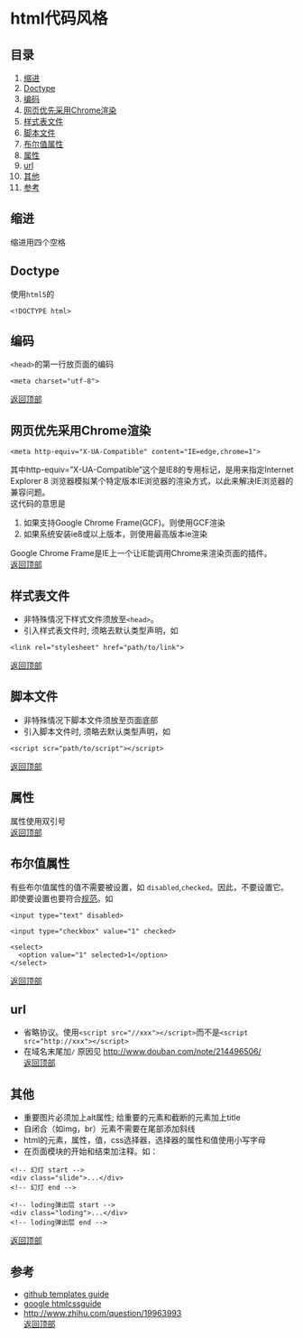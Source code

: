 # html代码风格
## <a name='TOC'>目录</a>
1. [缩进](#indent)
1. [Doctype](#doctype)
1. [编码](#charset)
1. [网页优先采用Chrome渲染](#chrome)
1. [样式表文件](#css)
1. [脚本文件](#js)
1. [布尔值属性](#bool-attr)
1. [属性](#attr)
1. [url](#url)
1. [其他](#other)
1. [参考](#reference)

## <a name='indent'>缩进</a>
缩进用四个空格

## <a name='doctype'>Doctype</a>
使用`html5`的
```
<!DOCTYPE html>
```

## <a name='charset'>编码</a>
`<head>`的第一行放页面的编码
```
<meta charset="utf-8">
```
[返回顶部](#TOC)

## <a name='chrome'>网页优先采用Chrome渲染</a>
```
<meta http-equiv="X-UA-Compatible" content="IE=edge,chrome=1">
```
其中http-equiv=”X-UA-Compatible”这个是IE8的专用标记，是用来指定Internet Explorer 8 浏览器模拟某个特定版本IE浏览器的渲染方式，以此来解决IE浏览器的兼容问题。    
这代码的意思是    

1. 如果支持Google Chrome Frame(GCF)。则使用GCF渲染
1. 如果系统安装ie8或以上版本，则使用最高版本ie渲染

Google Chrome Frame是IE上一个让IE能调用Chrome来渲染页面的插件。    
[返回顶部](#TOC)

## <a name='css'>样式表文件</a>
* 非特殊情况下样式文件须放至`<head>`。
* 引入样式表文件时, 须略去默认类型声明，如
```
<link rel="stylesheet" href="path/to/link">
```
[返回顶部](#TOC)

## <a name='js'>脚本文件</a>
* 非特殊情况下脚本文件须放至页面底部
* 引入脚本文件时, 须略去默认类型声明，如
```
<script scr="path/to/script"></script>
```
[返回顶部](#TOC)

## <a name='attr'>属性</a>
属性使用双引号    
[返回顶部](#TOC)

## <a name='bool-attr'>布尔值属性</a>
有些布尔值属性的值不需要被设置，如 `disabled`,`checked`。因此，不要设置它。即使要设置也要符合[规范](http://www.whatwg.org/specs/web-apps/current-work/multipage/common-microsyntaxes.html#boolean-attributes)。如

```
<input type="text" disabled>

<input type="checkbox" value="1" checked>

<select>
  <option value="1" selected>1</option>
</select>
```
[返回顶部](#TOC)

## <a name='url'>url</a>
* 省略协议。使用`<script src="//xxx"></script>`而不是`<script src="http://xxx"></script>`
* 在域名末尾加`/` 原因见 http://www.douban.com/note/214496506/    
[返回顶部](#TOC)

## <a name='other'>其他</a>
* 重要图片必须加上alt属性; 给重要的元素和截断的元素加上title
* 自闭合（如img，br）元素不需要在尾部添加斜线
* html的元素，属性，值，css选择器，选择器的属性和值使用小写字母
* 在页面模块的开始和结束加注释。如：
```
<!-- 幻灯 start -->
<div class="slide">...</div>
<!-- 幻灯 end -->

<!-- loding弹出层 start -->
<div class="loding">...</div>
<!-- loding弹出层 end -->

```
[返回顶部](#TOC)

## <a name='reference'>参考</a>
* [github templates guide](https://github.com/styleguide/templates)
* [google htmlcssguide](http://google-styleguide.googlecode.com/svn/trunk/htmlcssguide.xml)
* http://www.zhihu.com/question/19963993    
[返回顶部](#TOC)
